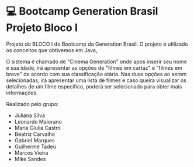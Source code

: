 # 💻 Bootcamp Generation Brasil Projeto Bloco I
Projeto do BLOCO I do Bootcamp da Generation Brasil. O projeto é utilizado os conceitos que obtivemos em Java,

O sistema é chamado de "Cinema Generation" onde após inserir seu nome e sua idade, irá apresentar as opções de "filmes em cartaz" e "filmes em breve" de acordo com sua classificação etária. Nas duas opções ao serem selecionadas, irá apresentar uma lista de filmes e caso queira visualizar os detalhes de um filme específico, poderá ser selecionado para obter mais informações.

Realizado pelo grupo:

- Juliana Silva
- Leonardo Maiorano
- Maria Giulia Castro
- Beatriz Carvalho
- Gabriel Marques
- Guilherme Tadeu
- Marcos Vieira
- Mike Sandes
